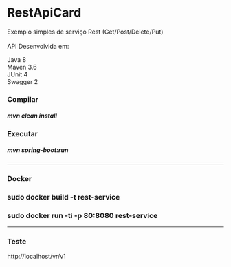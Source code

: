 # RestApiCard 
Exemplo simples de serviço Rest (Get/Post/Delete/Put)
<br><br>
API Desenvolvida em:

Java 8<br>
Maven 3.6<br>
JUnit 4<br>
Swagger 2<br>

<h3>Compilar</h3>

<h5>mvn clean install</h5>

<h3>Executar</h3>

<h5>mvn spring-boot:run</h5>

_____________________________________________________
<h3>Docker</h3>

<h3>sudo docker build -t rest-service</h3>
<h3>sudo docker run -ti -p 80:8080 rest-service</h3>

_____________________________________________________
<h3>Teste</h3>
http://localhost/vr/v1
